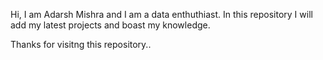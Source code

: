 
Hi, I am Adarsh Mishra and I am a data enthuthiast. In this repository I will add my latest projects and boast my knowledge.



Thanks for visitng this repository..
